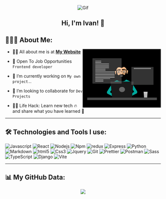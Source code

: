 <div id="header" align="center">
  <img alt="Gif" src="https://media.giphy.com/media/2IudUHdI075HL02Pkk/giphy.gif?cid=790b7611nwti9hbl4hd78wwi8g4aiykedelwk2cd2yde373h&ep=v1_gifs_search&rid=giphy.gif&ct=g"  height="180px"px"/>
<h2>Hi, I'm Ivan! 👋</h2>
</div>

## 👨🏻‍💻 About Me:

<img  src="./thoughtworks-gif_dribbble.gif" height="190px" align="right" />

- 🙋‍♂️ All about me is at **[My Website](https://ivangubkin.github.io)**

-  💼 Open To Job Opportunities `Frontend developer`

- 🔭 I’m currently working on `My own project.`.

- 👯 I’m looking to collaborate for `Dev Projects`

- 👨‍💻 Life Hack: Learn new tech :fire: and share what you have learned :tada:

---

## 🛠️ Technologies and Tools I use:

<p>
<img alt="Javascript" src="https://img.shields.io/badge/JavaScript-323330?style=for-the-badge&logo=javascript&logoColor=F7DF1E"  height="25px"/>
<img alt="React" src="https://img.shields.io/badge/React-20232A?style=for-the-badge&logo=react&logoColor=61DAFB" height="25px"/>
<img alt="Nodejs" src="https://img.shields.io/badge/-Nodejs-43853d?style=flat-square&logo=Node.js&logoColor=white"  height="25px"/>
<img alt="Npm" src="https://img.shields.io/badge/NPM-%23000000.svg?style=for-the-badge&logo=npm&logoColor=white" height="25px"/>
<img alt="redux" src="https://img.shields.io/badge/-Redux-764ABC?style=flat-square&logo=redux&logoColor=white" height="25px"/>
<img alt="Express" src="https://img.shields.io/badge/express.js-%23404d59.svg?style=for-the-badge&logo=express&logoColor=%2361DAFB" height="25px"/>
<img alt="Python" src="https://img.shields.io/badge/Python-14354C?style=for-the-badge&logo=python&logoColor=white" height="25px"/>
<img alt="Markdown" src="https://img.shields.io/badge/Markdown-000000?style=for-the-badge&logo=markdown&logoColor=white"  height="25px"/>
<img alt="html5" src="https://img.shields.io/badge/HTML5-E34F26?style=for-the-badge&logo=html5&logoColor=white" height="25px"/>
<img alt="Css3" src="https://img.shields.io/badge/CSS3-1572B6?style=for-the-badge&logo=css3&logoColor=white" height="25px"/>
<img alt="Jquery" src="https://img.shields.io/badge/jquery-%230769AD.svg?style=for-the-badge&logo=jquery&logoColor=white" height="25px"/>
<img alt="Git" src="https://img.shields.io/badge/-Git-F05032?style=flat-square&logo=git&logoColor=white" height="25px"/>
<img alt="Prettier" src="https://img.shields.io/badge/-Prettier-F7B93E?style=flat-square&logo=prettier&logoColor=white" height="25px"/>
<img alt="Postman" src="https://img.shields.io/badge/-Postman-00C7B7?style=flat-square&logo=postman&logoColor=white" height="25px"/>
<img alt="Sass" src="https://img.shields.io/badge/-Scss-%23CF649A?style=flat-square&logo=sass&logoColor=white" height="25px"/>
<img alt="TypeScript" src="https://img.shields.io/badge/-TypeScript-%233178c6?style=flat-square&logo=typescript&logoColor=white" height="25px"/>
<img alt="Django" src="https://img.shields.io/badge/-django-%230C4B33?style=flat-square&logo=django&logoColor=white" height="25px"/>
<img alt="Vite" src="https://img.shields.io/badge/-vite-%23646cff?style=flat-square&logo=vite&logoColor=white" height="25px" />

</p>

---

## 📊 My GitHub Data:

<div align="center">
  <img src="https://github-readme-stats.vercel.app/api/top-langs/?username=IvanGubkin&layout=compact" height="195px" />
</div>

